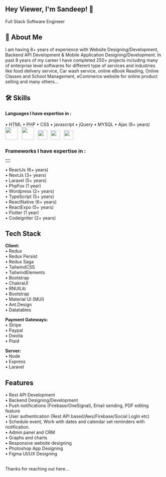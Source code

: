 ## Hey Viewer, I'm Sandeep! 👋
Full Stack Software Engineer

## 🚀 About Me
I am having 8+ years of experience with Website Designing/Development, Backend API Development & Mobile Application Designing/Development. In past 8 years of my career I have completed 250+ projects including many of enterprise level softwares for different type of services and industries like food delivery service, Car wash service, online eBook Reading, Online Classes and School Management, eCommerce website for online product selling and many others...


## 🛠 Skills

#### Languages I have expertise in : 
&bull; HTML &bull; PHP &bull; CSS &bull; javascript &bull; jQuery &bull; MYSQL &bull; Ajax (8+ years)<br>
<img src="https://cdn-icons-png.flaticon.com/512/5968/5968267.png" width="40"> &nbsp; <img src="https://cdn-icons-png.flaticon.com/512/5968/5968242.png" width="40"> &nbsp; <img src="https://cdn-icons-png.flaticon.com/512/5968/5968672.png" width="30"> &nbsp; <img src="https://cdn-icons-png.flaticon.com/512/4726/4726005.png" width="30"> &nbsp; <img src="https://cdn-icons-png.flaticon.com/512/919/919830.png" width="30">

### Frameworks I have expertise in : 
<table>
  <thead>
  </thead>
  <tbody>
    <tr>
      <td></td>
    </tr>
   </tbody>
</table>
&bull; ReactJs (6+ years)<br>
&bull; NextJs  (3+ years)<br>
&bull; Laravel (5+ years)<br>
&bull; PhpFox (1 year)<br>
&bull; Wordpress (2+ years)<br>
&bull; TypeScript (5+ years)<br>
&bull; ReactNative (6+ years)<br>
&bull; ReactExpo  (5+ years)<br>
&bull; Flutter (1 year)<br>
&bull; Codeigniter (2+ years)

## Tech Stack
**Client:** 
<br>&bull; Redux 
<br>&bull; Redux Persist 
<br>&bull; Redux Saga 
<br>&bull; TailwindCSS 
<br>&bull; TailwindElements
<br>&bull; Bootstrap 
<br>&bull; ChakraUI 
<br>&bull; RNUILib 
<br>&bull; Bootstrap 
<br>&bull; Material UI (MUI)
<br>&bull; Ant.Design
<br>&bull; Datatables<br>

**Payment Gateways:** 
<br>&bull; Stripe
<br>&bull; Paypal
<br>&bull; Dwolla
<br>&bull; Plaid<br>

**Server:** 
<br>&bull; Node 
<br>&bull; Express 
<br>&bull; Laravel


## Features
&bull; Rest API Development<br>
&bull; Backend Designing/Development<br>
&bull; Push notifications (Firebase/OneSignal), Email sending, PDF editing feature<br>
&bull; User authentication (Rest API based/Aws/Firebase/Social LogIn etc)<br>
&bull; Schedule event, Work with dates and calendar set reminders with notification.<br>
&bull; Admin panel and CRM<br>
&bull; Graphs and charts <br>
&bull; Responsive website designing<br>
&bull; Photoshop App Designing<br>
&bull; Figma UI/UX Designing<br>

<br>Thanks for reaching out here...
